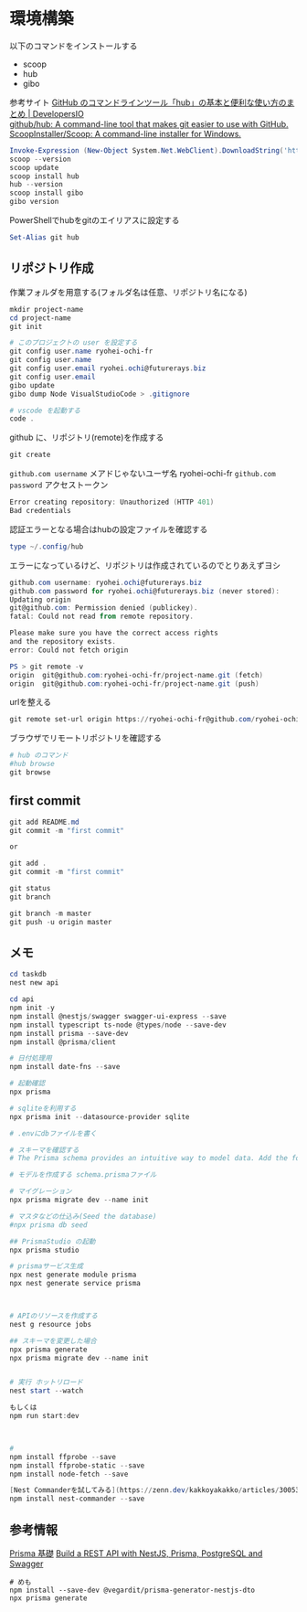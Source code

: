 # 環境構築

以下のコマンドをインストールする

- scoop
- hub
- gibo

参考サイト
[GitHub のコマンドラインツール「hub」の基本と便利な使い方のまとめ | DevelopersIO](https://dev.classmethod.jp/articles/hub/)  
[github/hub: A command-line tool that makes git easier to use with GitHub.](https://github.com/github/hub)  
[ScoopInstaller/Scoop: A command-line installer for Windows.](https://github.com/ScoopInstaller/Scoop)  

```powershell
Invoke-Expression (New-Object System.Net.WebClient).DownloadString('https://get.scoop.sh')
scoop --version
scoop update
scoop install hub
hub --version
scoop install gibo
gibo version
```

PowerShellでhubをgitのエイリアスに設定する

```powershell
Set-Alias git hub
```

## リポジトリ作成

作業フォルダを用意する(フォルダ名は任意、リポジトリ名になる)

```powershell
mkdir project-name
cd project-name
git init

# このプロジェクトの user を設定する
git config user.name ryohei-ochi-fr
git config user.name
git config user.email ryohei.ochi@futurerays.biz
git config user.email
gibo update
gibo dump Node VisualStudioCode > .gitignore

# vscode を起動する
code .
```

github に、リポジトリ(remote)を作成する

```powershell
git create
```

`github.com username` メアドじゃないユーザ名 ryohei-ochi-fr
`github.com password` アクセストークン

```powershell
Error creating repository: Unauthorized (HTTP 401)
Bad credentials
```

認証エラーとなる場合はhubの設定ファイルを確認する

```powershell
type ~/.config/hub
```

エラーになっているけど、リポジトリは作成されているのでとりあえずヨシ

```powershell
github.com username: ryohei.ochi@futurerays.biz
github.com password for ryohei.ochi@futurerays.biz (never stored): 
Updating origin
git@github.com: Permission denied (publickey).
fatal: Could not read from remote repository.

Please make sure you have the correct access rights
and the repository exists.
error: Could not fetch origin
```

```powershell
PS > git remote -v
origin  git@github.com:ryohei-ochi-fr/project-name.git (fetch)
origin  git@github.com:ryohei-ochi-fr/project-name.git (push)
```

urlを整える

```powershell
git remote set-url origin https://ryohei-ochi-fr@github.com/ryohei-ochi-fr/project-name.git
```

ブラウザでリモートリポジトリを確認する

```powershell
# hub のコマンド
#hub browse
git browse
```

## first commit

```powershell
git add README.md
git commit -m "first commit"

or

git add .
git commit -m "first commit"

git status
git branch

git branch -m master
git push -u origin master
```

## メモ

```powershell
cd taskdb
nest new api

cd api
npm init -y
npm install @nestjs/swagger swagger-ui-express --save
npm install typescript ts-node @types/node --save-dev
npm install prisma --save-dev
npm install @prisma/client

# 日付処理用
npm install date-fns --save

# 起動確認
npx prisma

# sqliteを利用する
npx prisma init --datasource-provider sqlite

# .envにdbファイルを書く

# スキーマを確認する
# The Prisma schema provides an intuitive way to model data. Add the following models to your schema.prisma file:

# モデルを作成する schema.prismaファイル

# マイグレーション
npx prisma migrate dev --name init

# マスタなどの仕込み(Seed the database)
#npx prisma db seed

## PrismaStudio の起動
npx prisma studio

# prismaサービス生成
npx nest generate module prisma
npx nest generate service prisma



# APIのリソースを作成する
nest g resource jobs

## スキーマを変更した場合
npx prisma generate
npx prisma migrate dev --name init


# 実行 ホットリロード
nest start --watch

もしくは
npm run start:dev



# 
npm install ffprobe --save
npm install ffprobe-static --save
npm install node-fetch --save

[Nest Commanderを試してみる](https://zenn.dev/kakkoyakakko/articles/300539eac560bc)
npm install nest-commander --save

```

## 参考情報

[Prisma 基礎](https://zenn.dev/smish0000/articles/f1a6f463417b65)
[Build a REST API with NestJS, Prisma, PostgreSQL and Swagger](https://www.prisma.io/blog/nestjs-prisma-rest-api-7D056s1BmOL0)

```text
# めも
npm install --save-dev @vegardit/prisma-generator-nestjs-dto
npx prisma generate
```
